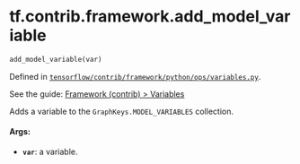 <div itemscope itemtype="http://developers.google.com/ReferenceObject">
<meta itemprop="name" content="tf.contrib.framework.add_model_variable" />
</div>

# tf.contrib.framework.add_model_variable

``` python
add_model_variable(var)
```



Defined in [`tensorflow/contrib/framework/python/ops/variables.py`](https://www.tensorflow.org/code/tensorflow/contrib/framework/python/ops/variables.py).

See the guide: [Framework (contrib) > Variables](../../../../../api_guides/python/contrib.framework.md#Variables)

Adds a variable to the `GraphKeys.MODEL_VARIABLES` collection.

#### Args:

* <b>`var`</b>: a variable.